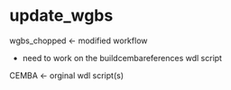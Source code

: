 # update_wgbs
wgbs_chopped <- modified workflow

- need to work on the buildcembareferences wdl script


CEMBA <- orginal wdl script(s)
